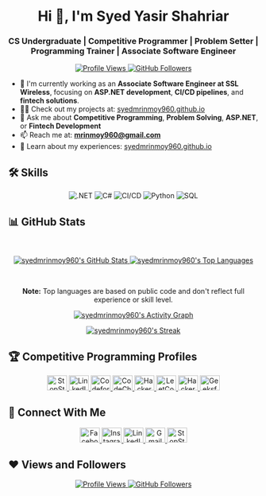 <h1 align="center">Hi 👋, I'm Syed Yasir Shahriar</h1>
<h3 align="center">CS Undergraduate | Competitive Programmer | Problem Setter | Programming Trainer | Associate Software Engineer</h3>

<p align="center">
  <a href="https://github.com/syedmrinmoy960/github-profile-views-counter">
    <img alt="Profile Views" src="https://komarev.com/ghpvc/?username=syedmrinmoy960&color=green">
  </a>
  <a href="https://github.com/syedmrinmoy960?tab=followers">
    <img alt="GitHub Followers" src="https://img.shields.io/github/followers/syedmrinmoy960?label=Followers&style=social">
  </a>
</p>

- 🔭 I'm currently working as an **Associate Software Engineer at SSL Wireless**[](https://sslwireless.com/), focusing on **ASP.NET development**, **CI/CD pipelines**, and **fintech solutions**.
- 👨‍💻 Check out my projects at: [syedmrinmoy960.github.io](https://syedmrinmoy960.github.io)
- 💬 Ask me about **Competitive Programming**, **Problem Solving**, **ASP.NET**, or **Fintech Development**
- 📫 Reach me at: **mrinmoy960@gmail.com**
- 📄 Learn about my experiences: [syedmrinmoy960.github.io](https://syedmrinmoy960.github.io)

## 🛠️ Skills
<p align="center">
  <img src="https://img.shields.io/badge/.NET-5C2D91?style=for-the-badge&logo=.net&logoColor=white" alt=".NET">
  <img src="https://img.shields.io/badge/C%23-239120?style=for-the-badge&logo=c-sharp&logoColor=white" alt="C#">
  <img src="https://img.shields.io/badge/Azure_DevOps-0078D7?style=for-the-badge&logo=azure-devops&logoColor=white" alt="CI/CD">
  <img src="https://img.shields.io/badge/Python-3776AB?style=for-the-badge&logo=python&logoColor=white" alt="Python">
  <img src="https://img.shields.io/badge/SQL-00758F?style=for-the-badge&logo=postgresql&logoColor=white" alt="SQL">
  <!-- Add more badges as needed -->
</p>

## 📊 GitHub Stats
<br/>
<p align="center">
  <a href="https://github.com/anuraghazra/github-readme-stats">
    <img alt="syedmrinmoy960's GitHub Stats" src="https://github-readme-stats.vercel.app/api?username=syedmrinmoy960&show_icons=true&count_private=true&theme=react&hide_border=true&bg_color=0D1117" />
  </a>
  <a href="https://github.com/anuraghazra/github-readme-stats">
    <img alt="syedmrinmoy960's Top Languages" src="https://github-readme-stats.vercel.app/api/top-langs/?username=syedmrinmoy960&langs_count=8&count_private=true&layout=compact&theme=react&hide_border=true&bg_color=0D1117" />
  </a>
</p>
<br/>
<p align="center">
  <b>Note:</b> Top languages are based on public code and don't reflect full experience or skill level.
</p>

<p align="center">
  <a href="https://github.com/Ashutosh00710/github-readme-activity-graph">
    <img alt="syedmrinmoy960's Activity Graph" src="https://activity-graph.herokuapp.com/graph?username=syedmrinmoy960&bg_color=0D1117&color=5BCDEC&line=5BCDEC&point=FFFFFF&hide_border=true" />
  </a>
</p>

<p align="center">
  <a href="https://github.com/DenverCoder1/github-readme-streak-stats">
    <img title="GitHub Streak" alt="syedmrinmoy960's Streak" src="https://github-readme-streak-stats.herokuapp.com/?user=syedmrinmoy960&theme=black-ice&hide_border=true&stroke=0000&background=060A0CD0" />
  </a>
</p>

## 🏆 Competitive Programming Profiles
<p align="center">
  <a href="https://www.stopstalk.com/user/profile/venom960">
    <img alt="StopStalk" src="https://img.shields.io/badge/StopStalk-000?style=for-the-badge&logo=data:image/svg+xml;base64,PHN2ZyB4bWxucz0iaHR0cDovL3d3dy53My5vcmcvMjAwMC9zdmciIHdpZHRoPSI0OCIgaGVpZ2h0PSI0OCIgdmlld0JveD0iMCAwIDQ4IDQ4Ij48cGF0aCBkPSJNMTIgMTJjLTUuNTMgMC0xMCA0LjQ3LTEwIDEwcy40NyAxMCAxMCAxMHMxMC00LjQ3IDEwLTEwUzE3LjUzIDEyIDEyIDEyem0wIDI0Yy02LjM1IDAtMTItNS42NS0xMi0xMnMyLjY1LTEyIDEyLTEyIDEyIDUuNjUgMTIgMTIgMTItNS42NSAxMi0xMiAxMi01LjY1IDAtMTItNS42NS0xMiAxMi05LjM1IDAgMTItOS4zNSAwIDEyIDkuMzUgMTIgOS4zNSAxMiA5LjM1IDAgMTItOS4zNSAwLTkyIDAtMTIgNS42NSAwIDEyIDUuNjVTMTcgMjQgMTIgMjR6IiBmaWxsPSIjMDAwIi8+PC9zdmc+" height="30" width="40">
  </a>
  <a href="https://www.linkedin.com/in/syed-yasir-shahriar-049b23175">
    <img alt="LinkedIn" src="https://img.shields.io/badge/LinkedIn-0077B5?style=for-the-badge&logo=linkedin&logoColor=white" height="30" width="40">
  </a>
  <a href="https://codeforces.com/profile/Arthur_960">
    <img alt="Codeforces" src="https://img.shields.io/badge/Codeforces-1F73B7?style=for-the-badge&logo=codeforces&logoColor=white" height="30" width="40">
  </a>
  <a href="https://www.codechef.com/users/shahriar960">
    <img alt="CodeChef" src="https://img.shields.io/badge/CodeChef-5FC92D?style=for-the-badge&logo=codechef&logoColor=white" height="30" width="40">
  </a>
  <a href="https://www.hackerrank.com/mrinmoy960">
    <img alt="HackerRank" src="https://img.shields.io/badge/HackerRank-2EC547?style=for-the-badge&logo=hackerrank&logoColor=white" height="30" width="40">
  </a>
  <a href="https://leetcode.com/syed_mrinmoy/">
    <img alt="LeetCode" src="https://img.shields.io/badge/LeetCode-0E1929?style=for-the-badge&logo=leetcode&logoColor=white" height="30" width="40">
  </a>
  <a href="https://www.hackerearth.com/@syedmrinmoy">
    <img alt="HackerEarth" src="https://img.shields.io/badge/HackerEarth-323754?style=for-the-badge&logo=hackerearth&logoColor=white" height="30" width="40">
  </a>
  <a href="https://auth.geeksforgeeks.org/user/syedmrinmoymrinmoy/profile">
    <img alt="GeeksforGeeks" src="https://img.shields.io/badge/GeeksforGeeks-333333?style=for-the-badge&logo=geeksforgeeks&logoColor=white" height="30" width="40">
  </a>
</p>

## 🤝 Connect With Me
<p align="center">
  <a href="https://www.facebook.com/syed.mrinmoy/">
    <img alt="Facebook" src="https://img.shields.io/badge/Facebook-1877F2?style=for-the-badge&logo=facebook&logoColor=white" height="30" width="40">
  </a>
  <a href="https://www.instagram.com/syed_mrinmoy/?hl=en">
    <img alt="Instagram" src="https://img.shields.io/badge/Instagram-E4405F?style=for-the-badge&logo=instagram&logoColor=white" height="30" width="40">
  </a>
  <a href="https://www.linkedin.com/in/syed-yasir-shahriar-049b23175">
    <img alt="LinkedIn" src="https://img.shields.io/badge/LinkedIn-0077B5?style=for-the-badge&logo=linkedin&logoColor=white" height="30" width="40">
  </a>
  <a href="mailto:mrinmoy960@gmail.com">
    <img alt="Gmail" src="https://img.shields.io/badge/Gmail-D14836?style=for-the-badge&logo=gmail&logoColor=white" height="30" width="40">
  </a>
  <a href="https://www.stopstalk.com/user/profile/venom960">
    <img alt="StopStalk" src="https://img.shields.io/badge/StopStalk-000?style=for-the-badge&logo=data:image/svg+xml;base64,... [use a placeholder or find a valid SVG]" height="30" width="40">
  </a>
</p>

## ❤ Views and Followers
<p align="center">
  <a href="https://github.com/syedmrinmoy960/github-profile-views-counter">
    <img alt="Profile Views" src="https://komarev.com/ghpvc/?username=syedmrinmoy960&color=green">
  </a>
  <a href="https://github.com/syedmrinmoy960?tab=followers">
    <img alt="GitHub Followers" src="https://img.shields.io/github/followers/syedmrinmoy960?label=Followers&style=social">
  </a>
</p>
